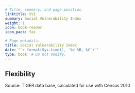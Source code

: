 ```yaml
---
# Title, summary, and page position.
linktitle: SVI
summary: Social Vulnerability Index
weight: 1
icon: book-reader
icon_pack: fas

# Page metadata.
title: Social Vulnerability Index
date: "`r format(Sys.time(), '%d %B, %Y')`"
type: book  # Do not modify.
---
```


## Flexibility

Source: TIGER data base, calculated for use with Census 2010